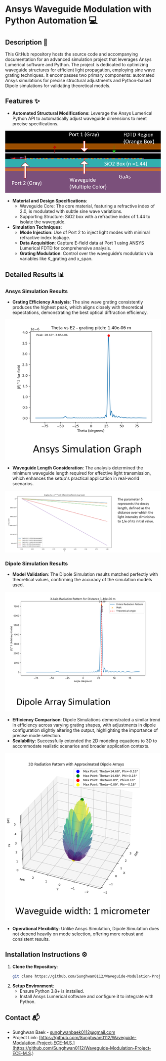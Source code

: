 # Ansys Waveguide Modulation with Python Automation :computer:

## Description :page_with_curl:
This GitHub repository hosts the source code and accompanying documentation for an advanced simulation project that leverages Ansys Lumerical software and Python. The project is dedicated to optimizing waveguide structures for efficient light propagation, employing sine wave grating techniques. It encompasses two primary components: automated Ansys simulations for precise structural adjustments and Python-based Dipole simulations for validating theoretical models.
## Features :sparkles:
- **Automated Structural Modifications**: Leverage the Ansys Lumerical Python API to automatically adjust waveguide dimensions to meet precise specifications.
  
![structure](./images/structure.png)
- **Material and Design Specifications**:
  - Waveguide Core: The core material, featuring a refractive index of 2.0, is modulated with subtle sine wave variations.
  - Supporting Structure: SiO2 box with a refractive index of 1.44 to isolate the waveguide.
- **Simulation Techniques**:
  - **Mode Injection**: Use of Port 2 to inject light modes with minimal refractive index leakage.
  - **Data Acquisition**: Capture E-field data at Port 1 using ANSYS Lumerical FDTD for comprehensive analysis.
  - **Grating Modulation**: Control over the waveguide’s modulation via variables like K_grating and x_span.

## Detailed Results :bar_chart:
### Ansys Simulation Results
- **Grating Efficiency Analysis**: The sine wave grating consistently produces the highest peak, which aligns closely with theoretical expectations, demonstrating the best optical diffraction efficiency.
  
![Ansys_Simulation](./images/Ansys_Data.png)
- **Waveguide Length Consideration**: The analysis determined the minimum waveguide length required for effective light transmission, which enhances the setup's practical application in real-world scenarios.
  
![Decay](./images/Decay.png)
### Dipole Simulation Results
- **Model Validation**: The Dipole Simulation results matched perfectly with theoretical values, confirming the accuracy of the simulation models used.
  
![Dipole_Simulation](./images/Dipole_Simulation.png)
- **Efficiency Comparison**: Dipole Simulations demonstrated a similar trend in efficiency across varying grating shapes, with adjustments in dipole configuration slightly altering the output, highlighting the importance of precise mode selection.
- **Scalability**: Successfully extended the 2D modeling equations to 3D to accommodate realistic scenarios and broader application contexts.
  
![Dipole_3D](./images/Dipole_3D.png)
- **Operational Flexibility**: Unlike Ansys Simulation, Dipole Simulation does not depend heavily on mode selection, offering more robust and consistent results.

## Installation Instructions :gear:
1. **Clone the Repository**: 
   ```bash
   git clone https://github.com/Sunghwan0112/Waveguide-Modulation-Project-ECE-M.S.
   ```
2. **Setup Environment**:
   - Ensure Python 3.8+ is installed.
   - Install Ansys Lumerical software and configure it to integrate with Python.

## Contact :mailbox_with_mail:
- Sunghwan Baek - [sunghwanbaek0112@gmail.com](mailto:sunghwanbaek0112@gmail.com)
- Project Link: [https://github.com/Sunghwan0112/Waveguide-Modulation-Project-ECE-M.S.](https://github.com/Sunghwan0112/Waveguide-Modulation-Project-ECE-M.S.)


